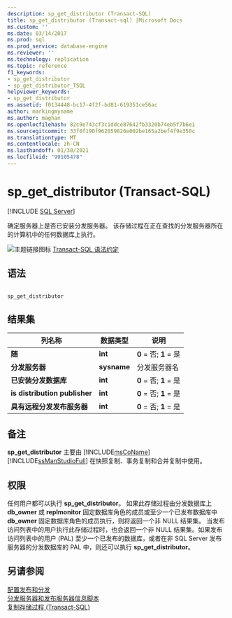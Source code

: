 ```yaml
---
description: sp_get_distributor (Transact-SQL)
title: sp_get_distributor (Transact-sql) |Microsoft Docs
ms.custom: ''
ms.date: 03/14/2017
ms.prod: sql
ms.prod_service: database-engine
ms.reviewer: ''
ms.technology: replication
ms.topic: reference
f1_keywords:
- sp_get_distributor
- sp_get_distributor_TSQL
helpviewer_keywords:
- sp_get_distributor
ms.assetid: f0134448-bc17-4f2f-bd81-619351ce56ac
author: markingmyname
ms.author: maghan
ms.openlocfilehash: 82c9e743cf3c1ddce87642fb3320b74eb5f7b6e1
ms.sourcegitcommit: 33f0f190f962059826e002be165a2bef4f9e350c
ms.translationtype: MT
ms.contentlocale: zh-CN
ms.lasthandoff: 01/30/2021
ms.locfileid: "99105478"
---
```

# <a name="sp_get_distributor-transact-sql"></a>sp_get_distributor (Transact-SQL)
[!INCLUDE [SQL Server](../../includes/applies-to-version/sqlserver.md)]

  确定服务器上是否已安装分发服务器。 该存储过程在正在查找的分发服务器所在的计算机中的任何数据库上执行。  
  
 ![主题链接图标](../../database-engine/configure-windows/media/topic-link.gif "“主题链接”图标") [Transact-SQL 语法约定](../../t-sql/language-elements/transact-sql-syntax-conventions-transact-sql.md)  
  
## <a name="syntax"></a>语法  
  
```  
  
sp_get_distributor   
```  
  
## <a name="result-sets"></a>结果集  
  
|列名称|数据类型|说明|  
|-----------------|---------------|-----------------|  
|**随**|**int**|**0** = 否; **1** = 是|  
|**分发服务器**|**sysname**|分发服务器名|  
|**已安装分发数据库**|**int**|**0** = 否; **1** = 是|  
|**is distribution publisher**|**int**|**0** = 否; **1** = 是|  
|**具有远程分发发布服务器**|**int**|**0** = 否; **1** = 是|  
  
## <a name="remarks"></a>备注  
 **sp_get_distributor** 主要由 [!INCLUDE[msCoName](../../includes/msconame-md.md)] [!INCLUDE[ssManStudioFull](../../includes/ssmanstudiofull-md.md)] 在快照复制、事务复制和合并复制中使用。  
  
## <a name="permissions"></a>权限  
 任何用户都可以执行 **sp_get_distributor**。 如果此存储过程由分发数据库上 **db_owner** 或 **replmonitor** 固定数据库角色的成员或至少一个已发布数据库中 **db_owner** 固定数据库角色的成员执行，则将返回一个非 NULL 结果集。 当发布访问列表中的用户执行此存储过程时，也会返回一个非 NULL 结果集。如果发布访问列表中的用户 (PAL) 至少一个已发布的数据库，或者在非 SQL Server 发布服务器的分发数据库的 PAL 中，则还可以执行 **sp_get_distributor**。  
  
## <a name="see-also"></a>另请参阅  
 [配置发布和分发](../../relational-databases/replication/configure-publishing-and-distribution.md)   
 [分发服务器和发布服务器信息脚本](../../relational-databases/replication/administration/distributor-and-publisher-information-script.md)   
 [复制存储过程 (Transact-SQL)](../../relational-databases/system-stored-procedures/replication-stored-procedures-transact-sql.md)  
  
  
